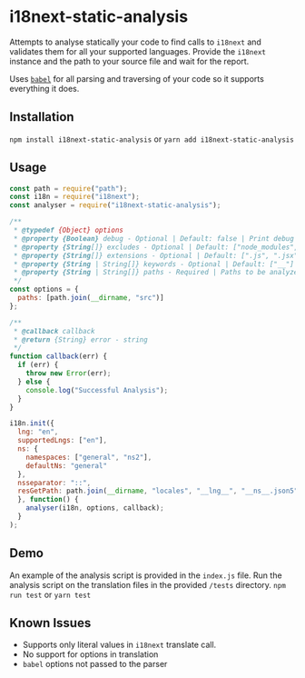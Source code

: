# i18next-static-analysis

Attempts to analyse statically your code to find calls to `i18next` and validates them for all your supported languages.
Provide the `i18next` instance and the path to your source file and wait for the report.

Uses [`babel`](https://babeljs.io/) for all parsing and traversing of your code so it supports everything it does.

## Installation
`npm install i18next-static-analysis` or `yarn add i18next-static-analysis`

## Usage
```javascript
const path = require("path");
const i18n = require("i18next");
const analyser = require("i18next-static-analysis");

/**
 * @typedef {Object} options
 * @property {Boolean} debug - Optional | Default: false | Print debug logs
 * @property {String[]} excludes - Optional | Default: ["node_modules", "bower_components"] | Path to exclude
 * @property {String[]} extensions - Optional | Default: [".js", ".jsx"] | File extensions to be analyzed
 * @property {String | String[]} keywords - Optional | Default: ["__"] | Callee Keywords
 * @property {String | String[]} paths - Required | Paths to be analyzed
 */
const options = {
  paths: [path.join(__dirname, "src")]
};

/**
 * @callback callback
 * @return {String} error - string
 */
function callback(err) {
  if (err) {
    throw new Error(err);
  } else {
    console.log("Successful Analysis");
  }
}

i18n.init({
  lng: "en",
  supportedLngs: ["en"],
  ns: {
    namespaces: ["general", "ns2"],
    defaultNs: "general"
  },
  nsseparator: "::",
  resGetPath: path.join(__dirname, "locales", "__lng__", "__ns__.json5"),
  }, function() {
    analyser(i18n, options, callback);
  }
);
```

## Demo
An example of the analysis script is provided in the `index.js` file. Run the analysis script on the translation files in the provided `/tests` directory.
`npm run test` or `yarn test`

## Known Issues
 - Supports only literal values in `i18next` translate call.
 - No support for options in translation
 - `babel` options not passed to the parser
